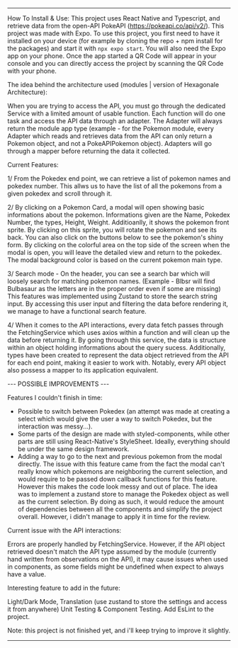 --------------------------------------

How To Install & Use: 
This project uses React Native and Typescript, and retrieve data from the open-API PokeAPI (https://pokeapi.co/api/v2/).
This project was made with Expo.
To use this project, you first need to have it installed on your device (for example by cloning the repo + npm install for the packages) and start it with `npx expo start`. You will also need the Expo app on your phone.
Once the app started a QR Code will appear in your console and you can directly access the project by scanning the QR Code with your phone.



The idea behind the architecture used (modules | version of Hexagonale Architecture):

When you are trying to access the API, you must go through the dedicated Service with a limited amount of usable function. 
Each function will do one task and access the API data through an adapter. 
The Adapter will always return the module app type (example - for the Pokemon module, every Adapter which reads and retrieves data from the API can only return a Pokemon object, and not a PokeAPIPokemon object). Adapters will go through a mapper before returning the data it collected.

Current Features:

1/ From the Pokedex end point, we can retrieve a list of pokemon names and pokedex number. This allws us to have the list of all the pokemons from a given pokedex and scroll through it.

2/ By clicking on a Pokemon Card, a modal will open showing basic informations about the pokemon. Informations given are the Name, Pokedex Number, the types, Height, Weight. Additioanlly, it shows the pokemon front sprite. By clicking on this sprite, you will rotate the pokemon and see its back. You can also click on the buttons below to see the pokemon's shiny form. By clicking on the colorful area on the top side of the screen when the modal is open, you will leave the detailed view and return to the pokedex. The modal background color is based on the current pokemon main type.

3/ Search mode - On the header, you can see a search bar which will loosely search for matching pokemon names. (Example - Blbsr will find Bulbasaur as the letters are in the proper order even if some are missing) This features was implemented using Zustand to store the search string input. By accessing this user input and filtering the data before rendering it, we manage to have a functional search feature.

4/ When it comes to the API interactions, every data fetch passes through the FetchingService which uses axios within a function and will clean up the data before returning it. By going through this service, the data is structure within an object holding informations about the query sucess. Additionally, types have been created to represent the data object retrieved from the API for each end point, making it easier to work with. Notably, every API object also possess a mapper to its application equivalent.


--- POSSIBLE IMPROVEMENTS ---

Features I couldn't finish in time:
- Possible to switch between Pokedex (an attempt was made at creating a select which would give the user a way to switch Pokedex, but the interaction was messy...).
- Some parts of the design are made with styled-components, while other parts are still using React-Native's StyleSheet. Ideally, everything should be under the same design framework.
- Adding a way to go to the next and previous pokemon from the modal directly. The issue with this feature came from the fact the modal can't really know which pokemons are neighboring the current selection, and would require to be passed down callback functions for this feature. However this makes the code look messy and out of place. The idea was to implement a zustand store to manage the Pokedex object as well as the current selection. By doing as such, it would reduce the amount of dependencies between all the components and simplify the project overall. However, i didn't manage to apply it in time for the review.

Current issue with the API interactions: 

Errors are properly handled by FetchingService.
However, if the API object retrieved doesn't match the API type assumed by the module (currently hand written from observations on the API), it may cause issues when used in components, as some fields might be undefined when expect to always have a value.

Interesting feature to add in the future:

Light/Dark Mode, Translation (use zustand to store the settings and access it from anywhere)
Unit Testing & Component Testing.
Add EsLint to the project.

Note: this project is not finished yet, and i'll keep trying to improve it slightly.


---------------------------------------------------------------------------
